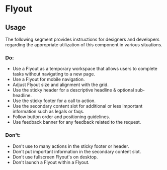# Flyout

<TableOfContents></TableOfContents>

## Usage

The following segment provides instructions for designers and developers regarding the appropriate utilization of this
component in various situations.

### Do:

- Use a Flyout as a temporary workspace that allows users to complete tasks without navigating to a new page.
- Use a Flyout for mobile navigation.
- Adjust Flyout size and alignment with the grid.
- Use the sticky header for a descriptive headline & optional sub-headline.
- Use the sticky footer for a call to action.
- Use the secondary content slot for additional or less important information such as legals or faqs.
- Follow button order and positioning guidelines.
- Use feedback banner for any feedback related to the request.

### Don't:

- Don't use to many actions in the sticky footer or header.
- Don't put important information in the secondary content slot.
- Don't use fullscreen Flyout's on desktop.
- Don't launch a Flyout within a Flyout.
